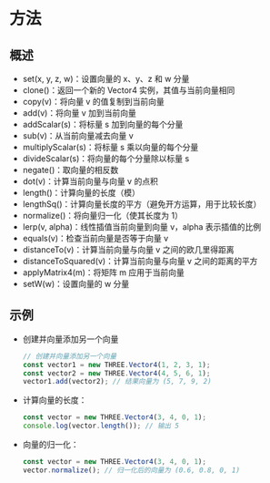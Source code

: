 # 方法

## 概述

+ set(x, y, z, w)：设置向量的 x、y、z 和 w 分量
+ clone()：返回一个新的 Vector4 实例，其值与当前向量相同
+ copy(v)：将向量 v 的值复制到当前向量
+ add(v)：将向量 v 加到当前向量
+ addScalar(s)：将标量 s 加到向量的每个分量
+ sub(v)：从当前向量减去向量 v
+ multiplyScalar(s)：将标量 s 乘以向量的每个分量
+ divideScalar(s)：将向量的每个分量除以标量 s
+ negate()：取向量的相反数
+ dot(v)：计算当前向量与向量 v 的点积
+ length()：计算向量的长度（模）
+ lengthSq()：计算向量长度的平方（避免开方运算，用于比较长度）
+ normalize()：将向量归一化（使其长度为 1）
+ lerp(v, alpha)：线性插值当前向量到向量 v，alpha 表示插值的比例
+ equals(v)：检查当前向量是否等于向量 v
+ distanceTo(v)：计算当前向量与向量 v 之间的欧几里得距离
+ distanceToSquared(v)：计算当前向量与向量 v 之间的距离的平方
+ applyMatrix4(m)：将矩阵 m 应用于当前向量
+ setW(w)：设置向量的 w 分量

## 示例

+ 创建并向量添加另一个向量

  ```js
  // 创建并向量添加另一个向量
  const vector1 = new THREE.Vector4(1, 2, 3, 1);
  const vector2 = new THREE.Vector4(4, 5, 6, 1);
  vector1.add(vector2); // 结果向量为 (5, 7, 9, 2)
  ```

+ 计算向量的长度：

  ```js
  const vector = new THREE.Vector4(3, 4, 0, 1);
  console.log(vector.length()); // 输出 5
  ```

+ 向量的归一化：

  ```js
  const vector = new THREE.Vector4(3, 4, 0, 1);
  vector.normalize(); // 归一化后的向量为 (0.6, 0.8, 0, 1)
  ```



